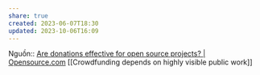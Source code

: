 ```yaml
---
share: true
created: 2023-06-07T18:30
updated: 2023-10-06T16:09
---
```

Nguồn:: [Are donations effective for open source projects? | Opensource.com](https://opensource.com/business/13/7/donations-open-source-projects)
[[Crowdfunding depends on highly visible public work]]
